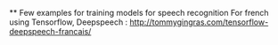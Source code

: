 ** Few examples for training models for speech recognition
For french using Tensorflow, Deepspeech : http://tommygingras.com/tensorflow-deepspeech-francais/
